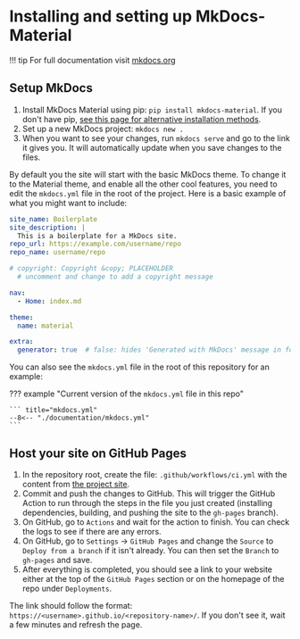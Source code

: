 # Installing and setting up MkDocs-Material

!!! tip
    For full documentation visit [mkdocs.org](https://www.mkdocs.org)

## Setup MkDocs

1. Install MkDocs Material using pip: `pip install mkdocs-material`. If you don't have pip, [see this page for alternative installation methods](https://squidfunk.github.io/mkdocs-material/getting-started/).
2. Set up a new MkDocs project: `mkdocs new .`
3. When you want to see your changes, run `mkdocs serve` and go to the link it gives you. It will automatically update when you save changes to the files.

By default you the site will start with the basic MkDocs theme. To change it to the Material theme, and enable all the other cool features, you need to edit the `mkdocs.yml` file in the root of the project. Here is a basic example of what you might want to include:

``` YAML
site_name: Boilerplate
site_description: |
  This is a boilerplate for a MkDocs site.
repo_url: https://example.com/username/repo
repo_name: username/repo

# copyright: Copyright &copy; PLACEHOLDER
  # uncomment and change to add a copyright message

nav:
  - Home: index.md

theme:
  name: material

extra:
  generator: true  # false: hides 'Generated with MkDocs' message in footer
```

You can also see the `mkdocs.yml` file in the root of this repository for an example:

??? example "Current version of the `mkdocs.yml` file in this repo"

    ``` title="mkdocs.yml"
    --8<-- "./documentation/mkdocs.yml"
    ```




## Host your site on GitHub Pages

1. In the repository root, create the file: `.github/workflows/ci.yml` with the content from [the project site](https://squidfunk.github.io/mkdocs-material/publishing-your-site/).
2. Commit and push the changes to GitHub. This will trigger the GitHub Action to run through the steps in the file you just created (installing dependencies, building, and pushing the site to the `gh-pages` branch).
3. On GitHub, go to `Actions` and wait for the action to finish. You can check the logs to see if there are any errors.
4. On GitHub, go to `Settings` -> `GitHub Pages` and change the `Source` to  `Deploy from a branch` if it isn't already. You can then set the `Branch` to `gh-pages` and save. 
5. After everything is completed, you should see a link to your website either at the top of the `GitHub Pages` section or on the homepage of the repo under `Deployments`. 

The link should follow the format: `https://<username>.github.io/<repository-name>/`. If you don't see it, wait a few minutes and refresh the page.